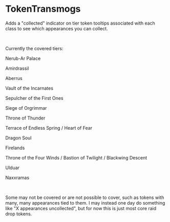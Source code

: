 # TokenTransmogs
<p>Adds a "collected" indicator on tier token tooltips associated with each class to see which appearances you can collect.</p>
<p>&nbsp;</p>
<p>Currently the covered tiers:</p>
<div class="spoiler">
<p>Nerub-Ar Palace</p>
<p>Amirdrassil</p>
<p>Aberrus</p>
<p>Vault of the Incarnates</p>
<p>Sepulcher of the First Ones</p>
<p>Siege of Orgrimmar</p>
<p>Throne of Thunder</p>
<p>Terrace of Endless Spring / Heart of Fear</p>
<p>Dragon Soul</p>
<p>Firelands</p>
<p>Throne of the Four Winds / Bastion of Twilight / Blackwing Descent</p>
<p>Ulduar</p>
<p>Naxxramas</p>
</div>
<p>&nbsp;</p>
<p>Some may not be covered or are not possible to cover, such as tokens with many, many appearances tied to them. I may instead one day do something like "X appearances uncollected", but for now this is just most core raid drop tokens.</p>
